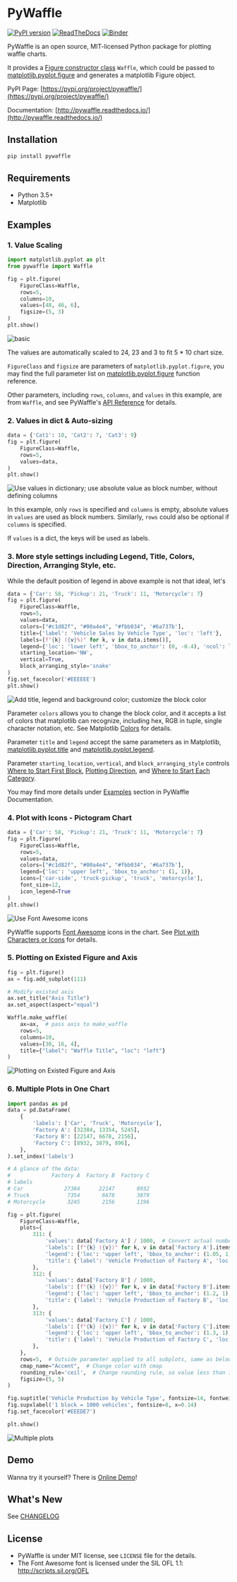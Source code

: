 # PyWaffle

[![PyPI version](https://badge.fury.io/py/pywaffle.svg)](https://pypi.org/project/pywaffle/)
[![ReadTheDocs](https://readthedocs.org/projects/pywaffle/badge/?version=latest&style=flat)](http://pywaffle.readthedocs.io/)
[![Binder](https://img.shields.io/badge/run-Online%20Demo-blue)](https://mybinder.org/v2/gh/gyli/PyWaffle/master?filepath=demo.ipynb)

PyWaffle is an open source, MIT-licensed Python package for plotting waffle charts.

It provides a [Figure constructor class](https://matplotlib.org/gallery/subplots_axes_and_figures/custom_figure_class.html) `Waffle`, which could be passed to [matplotlib.pyplot.figure](https://matplotlib.org/api/_as_gen/matplotlib.pyplot.figure.html) and generates a matplotlib Figure object.

PyPI Page: [https://pypi.org/project/pywaffle/](https://pypi.org/project/pywaffle/)

Documentation: [http://pywaffle.readthedocs.io/](http://pywaffle.readthedocs.io/)

## Installation

```python
pip install pywaffle
```

## Requirements

* Python 3.5+
* Matplotlib

## Examples

### 1. Value Scaling

```python
import matplotlib.pyplot as plt
from pywaffle import Waffle
```

```python
fig = plt.figure(
    FigureClass=Waffle, 
    rows=5, 
    columns=10, 
    values=[48, 46, 6],
    figsize=(5, 3)
)
plt.show()
```

![basic](examples/readme/basic.svg)

The values are automatically scaled to 24, 23 and 3 to fit 5 * 10 chart size.

`FigureClass` and `figsize` are parameters of `matplotlib.pyplot.figure`, you may find the full parameter list on [matplotlib.pyplot.figure](https://matplotlib.org/stable/api/_as_gen/matplotlib.pyplot.figure.html) function reference.  

Other parameters, including `rows`, `columns`, and `values` in this example, are from `Waffle`, and see PyWaffle's [API Reference](https://pywaffle.readthedocs.io/en/latest/class.html) for details.

### 2. Values in dict & Auto-sizing

```python
data = {'Cat1': 10, 'Cat2': 7, 'Cat3': 9}
fig = plt.figure(
    FigureClass=Waffle,
    rows=5,
    values=data,
)
plt.show()
```

![Use values in dictionary; use absolute value as block number, without defining columns](examples/readme/absolute_block_numbers.svg)

In this example, only `rows` is specified and `columns` is empty, absolute values in `values` are used as block numbers. Similarly, `rows` could also be optional if `columns` is specified.

If `values` is a dict, the keys will be used as labels.

### 3. More style settings including Legend, Title, Colors, Direction, Arranging Style, etc.

While the default position of legend in above example is not that ideal, let's 

```python
data = {'Car': 58, 'Pickup': 21, 'Truck': 11, 'Motorcycle': 7}
fig = plt.figure(
    FigureClass=Waffle,
    rows=5,
    values=data,
    colors=["#c1d82f", "#00a4e4", "#fbb034", '#6a737b'],
    title={'label': 'Vehicle Sales by Vehicle Type', 'loc': 'left'},
    labels=[f"{k} ({v}%)" for k, v in data.items()],
    legend={'loc': 'lower left', 'bbox_to_anchor': (0, -0.4), 'ncol': len(data), 'framealpha': 0},
    starting_location='NW',
    vertical=True,
    block_arranging_style='snake'
)
fig.set_facecolor('#EEEEEE')
plt.show()
```

![Add title, legend and background color; customize the block color](examples/readme/title_and_legend.svg)

Parameter `colors` allows you to change the block color, and it accepts a list of colors that matplotlib can recognize, including hex, RGB in tuple, single character notation, etc. See Matplotlib [Colors](https://matplotlib.org/stable/tutorials/colors/colors.html#specifying-colors) for details. 

Parameter `title` and `legend` accept the same parameters as in Matplotlib, [matplotlib.pyplot.title](https://matplotlib.org/stable/api/_as_gen/matplotlib.pyplot.title.html) and [matplotlib.pyplot.legend](https://matplotlib.org/stable/api/_as_gen/matplotlib.pyplot.legend.html).

Parameter `starting_location`, `vertical`, and `block_arranging_style` controls [Where to Start First Block](https://pywaffle.readthedocs.io/en/latest/examples/block_shape_spacing_location_direction_and_style.html#where-to-start-first-block), [Plotting Direction](https://pywaffle.readthedocs.io/en/latest/examples/block_shape_spacing_location_direction_and_style.html#plotting-direction), and [Where to Start Each Category](https://pywaffle.readthedocs.io/en/latest/examples/block_shape_spacing_location_direction_and_style.html#where-to-start-each-category). 

You may find more details under [Examples](https://pywaffle.readthedocs.io/en/latest/examples.html) section in PyWaffle Documentation. 

### 4. Plot with Icons - Pictogram Chart

```python
data = {'Car': 58, 'Pickup': 21, 'Truck': 11, 'Motorcycle': 7}
fig = plt.figure(
    FigureClass=Waffle,
    rows=5,
    values=data,
    colors=["#c1d82f", "#00a4e4", "#fbb034", '#6a737b'],
    legend={'loc': 'upper left', 'bbox_to_anchor': (1, 1)},
    icons=['car-side', 'truck-pickup', 'truck', 'motorcycle'],
    font_size=12,
    icon_legend=True
)
plt.show()
```
    
![Use Font Awesome icons](examples/readme/fontawesome.svg)

PyWaffle supports [Font Awesome](https://fontawesome.com/) icons in the chart. See [Plot with Characters or Icons](https://pywaffle.readthedocs.io/en/latest/examples/plot_with_characters_or_icons.html) for details.

### 5. Plotting on Existed Figure and Axis

```python
fig = plt.figure()
ax = fig.add_subplot(111)

# Modify existed axis
ax.set_title("Axis Title")
ax.set_aspect(aspect="equal")

Waffle.make_waffle(
    ax=ax,  # pass axis to make_waffle
    rows=5, 
    columns=10, 
    values=[30, 16, 4], 
    title={"label": "Waffle Title", "loc": "left"}
)
```

![Plotting on Existed Figure and Axis](examples/readme/existed_axis.svg)

### 6. Multiple Plots in One Chart

```python
import pandas as pd
data = pd.DataFrame(
    {
        'labels': ['Car', 'Truck', 'Motorcycle'],
        'Factory A': [32384, 13354, 5245],
        'Factory B': [22147, 6678, 2156],
        'Factory C': [8932, 3879, 896],
    },
).set_index('labels')

# A glance of the data:
#             Factory A  Factory B  Factory C
# labels
# Car             27384      22147       8932
# Truck            7354       6678       3879
# Motorcycle       3245       2156       1196

fig = plt.figure(
    FigureClass=Waffle,
    plots={
        311: {
            'values': data['Factory A'] / 1000,  # Convert actual number to a reasonable block number
            'labels': [f"{k} ({v})" for k, v in data['Factory A'].items()],
            'legend': {'loc': 'upper left', 'bbox_to_anchor': (1.05, 1), 'fontsize': 8},
            'title': {'label': 'Vehicle Production of Factory A', 'loc': 'left', 'fontsize': 12}
        },
        312: {
            'values': data['Factory B'] / 1000,
            'labels': [f"{k} ({v})" for k, v in data['Factory B'].items()],
            'legend': {'loc': 'upper left', 'bbox_to_anchor': (1.2, 1), 'fontsize': 8},
            'title': {'label': 'Vehicle Production of Factory B', 'loc': 'left', 'fontsize': 12}
        },
        313: {
            'values': data['Factory C'] / 1000,
            'labels': [f"{k} ({v})" for k, v in data['Factory C'].items()],
            'legend': {'loc': 'upper left', 'bbox_to_anchor': (1.3, 1), 'fontsize': 8},
            'title': {'label': 'Vehicle Production of Factory C', 'loc': 'left', 'fontsize': 12}
        },
    },
    rows=5,  # Outside parameter applied to all subplots, same as below
    cmap_name="Accent",  # Change color with cmap
    rounding_rule='ceil',  # Change rounding rule, so value less than 1000 will still have at least 1 block
    figsize=(5, 5)
)

fig.suptitle('Vehicle Production by Vehicle Type', fontsize=14, fontweight='bold')
fig.supxlabel('1 block = 1000 vehicles', fontsize=8, x=0.14)
fig.set_facecolor('#EEEDE7')

plt.show()
```
    
![Multiple plots](examples/readme/multiple_plots.svg)

## Demo

Wanna try it yourself? There is [Online Demo](https://mybinder.org/v2/gh/gyli/PyWaffle/master?filepath=demo.ipynb)!

## What's New

See [CHANGELOG](CHANGELOG.md)

## License

* PyWaffle is under MIT license, see `LICENSE` file for the details.
* The Font Awesome font is licensed under the SIL OFL 1.1: http://scripts.sil.org/OFL
